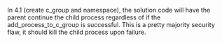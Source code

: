 In 4.1 (create c_group and namespace), the solution code will have the parent continue the child process regardless of if the add_process_to_c_group is successful. This is a pretty majority security flaw, it should kill the child process upon failure.
